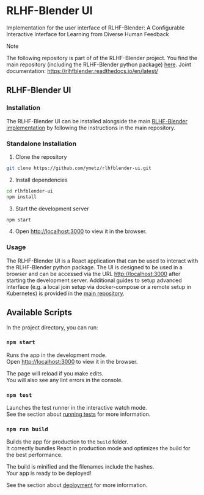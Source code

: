 # RLHF-Blender UI

Implementation for the user interface of RLHF-Blender: A Configurable Interactive Interface for Learning from Diverse Human Feedback

> [!NOTE]  
>  The following repository is part of of the RLHF-Blender project. You find the main repository (including the RLHF-Blender python package) [here](https://github.com/ymetz/rlhfblender).
> Joint documentation: https://rlhfblender.readthedocs.io/en/latest/

## RLHF-Blender UI

### Installation

The RLHF-Blender UI can be installed alongside the main [RLHF-Blender implementation](https://github.com/ymetz/rlhfblender) by following the instructions in the main repository.

### Standalone Installation

1. Clone the repository

```bash
git clone https://github.com/ymetz/rlhfblender-ui.git
```

2. Install dependencies

```bash
cd rlhfblender-ui
npm install
```

3. Start the development server

```bash
npm start
```

4. Open [http://localhost:3000](http://localhost:3000) to view it in the browser.

### Usage

The RLHF-Blender UI is a React application that can be used to interact with the RLHF-Blender python package. The UI is designed to be used in a browser and can be accessed via the URL [http://localhost:3000](http://localhost:3000) after starting the development server.
Additional guides to setup advanced interface (e.g. a local join setup via docker-compose or a remote setup in Kubernetes) is provided in the [main repository](https://github.com/ymetz/rlhfblender).

## Available Scripts

In the project directory, you can run:

### `npm start`

Runs the app in the development mode.\
Open [http://localhost:3000](http://localhost:3000) to view it in the browser.

The page will reload if you make edits.\
You will also see any lint errors in the console.

### `npm test`

Launches the test runner in the interactive watch mode.\
See the section about [running tests](https://facebook.github.io/create-react-app/docs/running-tests) for more information.

### `npm run build`

Builds the app for production to the `build` folder.\
It correctly bundles React in production mode and optimizes the build for the best performance.

The build is minified and the filenames include the hashes.\
Your app is ready to be deployed!

See the section about [deployment](https://facebook.github.io/create-react-app/docs/deployment) for more information.

